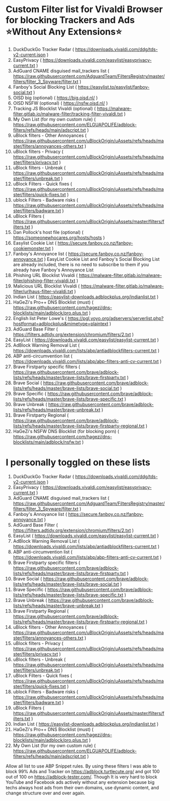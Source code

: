 # Custom Filter list for Vivaldi Browser for blocking Trackers and Ads ⭐Without Any Extensions⭐

1. DuckDuckGo Tracker Radar ( https://downloads.vivaldi.com/ddg/tds-v2-current.json )
2. EasyPrivacy ( https://downloads.vivaldi.com/easylist/easyprivacy-current.txt )
3. AdGuard CNAME disguised mail_trackers list ( https://raw.githubusercontent.com/AdguardTeam/FiltersRegistry/master/filters/filter_3_Spyware/filter.txt )
4. Fanboy's Social Blocking List ( https://easylist.to/easylist/fanboy-social.txt )
5. OISD big (optional) ( https://big.oisd.nl/ )
6. OISD NSFW (optional) ( https://nsfw.oisd.nl/ )
7. Tracking JS Blocklist Vivaldi (optional) ( https://malware-filter.gitlab.io/malware-filter/tracking-filter-vivaldi.txt )
8. My Own List (for my own custom rule) ( https://raw.githubusercontent.com/ELGUAPOLIFE/adblock-filters/refs/heads/main/adscript.txt )
9. uBlock filters - Other Annoyances ( https://raw.githubusercontent.com/uBlockOrigin/uAssets/refs/heads/master/filters/annoyances-others.txt )
10. uBlock filters - Privacy ( https://raw.githubusercontent.com/uBlockOrigin/uAssets/refs/heads/master/filters/privacy.txt )
11. uBlock filters - Unbreak ( https://raw.githubusercontent.com/uBlockOrigin/uAssets/refs/heads/master/filters/unbreak.txt )
12. uBlock Filters - Quick fixes ( https://raw.githubusercontent.com/uBlockOrigin/uAssets/refs/heads/master/filters/quick-fixes.txt )
13. ublock Filters - Badware risks ( https://raw.githubusercontent.com/uBlockOrigin/uAssets/refs/heads/master/filters/badware.txt )
14. uBlock Filters ( https://raw.githubusercontent.com/uBlockOrigin/uAssets/master/filters/filters.txt )
15. Dan Pollock's host file (optional) ( https://someonewhocares.org/hosts/hosts )
16. Easylist Cookie List ( https://secure.fanboy.co.nz/fanboy-cookiemonster.txt )
17. Fanboy's Annoyance list ( https://secure.fanboy.co.nz/fanboy-annoyance.txt )
    EasyList Cookie List and Fanboy's Social Blocking List are already included, there is no need to subscribe to them if you already have Fanboy's Annoyance List
19. Phishing URL Blocklist Vivaldi ( https://malware-filter.gitlab.io/malware-filter/phishing-filter-vivaldi.txt )
20. Malicious URL Blocklist Vivaldi ( https://malware-filter.gitlab.io/malware-filter/urlhaus-filter-vivaldi.txt )
21. Indian List ( https://easylist-downloads.adblockplus.org/indianlist.txt )
22. HaGeZi's Pro++ DNS Blocklist (must) ( https://raw.githubusercontent.com/hagezi/dns-blocklists/main/adblock/pro.plus.txt )
23. English list Peter Lowe's ( https://pgl.yoyo.org/adservers/serverlist.php?hostformat=adblockplus&mimetype=plaintext )
24. AdGuard Base Filter ( https://filters.adtidy.org/extension/chromium/filters/2.txt )
25. EasyList ( https://downloads.vivaldi.com/easylist/easylist-current.txt )
26. AdBlock Warning Removal List ( https://downloads.vivaldi.com/lists/abp/antiadblockfilters-current.txt )
27. ABP anti-circumvention list ( https://downloads.vivaldi.com/lists/abp/abp-filters-anti-cv-current.txt )
28. Brave Firstparty specific filters ( https://raw.githubusercontent.com/brave/adblock-lists/refs/heads/master/brave-lists/brave-firstparty.txt )
29. Brave Social ( https://raw.githubusercontent.com/brave/adblock-lists/refs/heads/master/brave-lists/brave-social.txt )
30. Brave Specific ( https://raw.githubusercontent.com/brave/adblock-lists/refs/heads/master/brave-lists/brave-specific.txt )
31. Brave Unbreak ( https://raw.githubusercontent.com/brave/adblock-lists/refs/heads/master/brave-unbreak.txt )
32. Brave Firstparty Regional ( https://raw.githubusercontent.com/brave/adblock-lists/refs/heads/master/brave-lists/brave-firstparty-regional.txt )
33. HaGeZi's NSFW DNS Blocklist (for blocking porn) ( https://raw.githubusercontent.com/hagezi/dns-blocklists/main/adblock/nsfw.txt )

# I personally toggled on these lists
1. DuckDuckGo Tracker Radar ( https://downloads.vivaldi.com/ddg/tds-v2-current.json )
2. EasyPrivacy ( https://downloads.vivaldi.com/easylist/easyprivacy-current.txt )
3. AdGuard CNAME disguised mail_trackers list ( https://raw.githubusercontent.com/AdguardTeam/FiltersRegistry/master/filters/filter_3_Spyware/filter.txt )
4. Fanboy's Annoyance list ( https://secure.fanboy.co.nz/fanboy-annoyance.txt )
5. AdGuard Base Filter ( https://filters.adtidy.org/extension/chromium/filters/2.txt )
6. EasyList ( https://downloads.vivaldi.com/easylist/easylist-current.txt )
7. AdBlock Warning Removal List ( https://downloads.vivaldi.com/lists/abp/antiadblockfilters-current.txt )
8. ABP anti-circumvention list ( https://downloads.vivaldi.com/lists/abp/abp-filters-anti-cv-current.txt )
9. Brave Firstparty specific filters ( https://raw.githubusercontent.com/brave/adblock-lists/refs/heads/master/brave-lists/brave-firstparty.txt )
10. Brave Social ( https://raw.githubusercontent.com/brave/adblock-lists/refs/heads/master/brave-lists/brave-social.txt )
11. Brave Specific ( https://raw.githubusercontent.com/brave/adblock-lists/refs/heads/master/brave-lists/brave-specific.txt )
12. Brave Unbreak ( https://raw.githubusercontent.com/brave/adblock-lists/refs/heads/master/brave-unbreak.txt )
13. Brave Firstparty Regional ( https://raw.githubusercontent.com/brave/adblock-lists/refs/heads/master/brave-lists/brave-firstparty-regional.txt )
14. uBlock filters - Other Annoyances ( https://raw.githubusercontent.com/uBlockOrigin/uAssets/refs/heads/master/filters/annoyances-others.txt )
15. uBlock filters - Privacy ( https://raw.githubusercontent.com/uBlockOrigin/uAssets/refs/heads/master/filters/privacy.txt )
16. uBlock filters - Unbreak ( https://raw.githubusercontent.com/uBlockOrigin/uAssets/refs/heads/master/filters/unbreak.txt )
17. uBlock Filters - Quick fixes ( https://raw.githubusercontent.com/uBlockOrigin/uAssets/refs/heads/master/filters/quick-fixes.txt )
18. ublock Filters - Badware risks ( https://raw.githubusercontent.com/uBlockOrigin/uAssets/refs/heads/master/filters/badware.txt )
19. uBlock Filters ( https://raw.githubusercontent.com/uBlockOrigin/uAssets/master/filters/filters.txt )
20. Indian List ( https://easylist-downloads.adblockplus.org/indianlist.txt )
21. HaGeZi's Pro++ DNS Blocklist (must) ( https://raw.githubusercontent.com/hagezi/dns-blocklists/main/adblock/pro.plus.txt )
22. My Own List (for my own custom rule) ( https://raw.githubusercontent.com/ELGUAPOLIFE/adblock-filters/refs/heads/main/adscript.txt )

Allow all list to use ABP Snippet rules. By using these filters I was able to block 99% Ads and Tracker on https://adblock.turtlecute.org/ and got 100 out of 100 on https://adblock-tester.com/. Though It is very hard to block YouTube and Facebook ads actively without any extension because big techs always host ads from their own domains, use dynamic content, and change structure over and over again.
